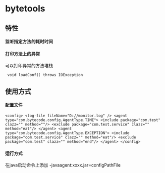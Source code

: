 # bytetools


## 特性

#### 监听指定方法的耗时时间

#### 打印方法上的异常


可以打印异常的方法堆栈

` void loadConf() throws IOException`


## 使用方式

#### 配置文件

`
<config>
    <log-file fileName="D://monitor.log" />
    <agent type="com.bytecode.config.AgentType.TIME">
        <include package="com.test" clazz="" method=""/>
        <exclude package="com.test.service" clazz="" method="eat"/>
    </agent>
    <agent type="com.bytecode.config.AgentType.EXCEPTION">
        <include package="com.test.service" clazz="" method="eat"/>
        <exclude package="com.test" clazz="" method="end"/>
    </agent>
</config>
`

#### 运行方式

在java启动命令上添加 -javaagent:xxxx.jar=configPathFile


